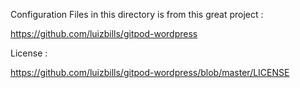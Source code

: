 Configuration Files in this directory is from this great project : 

https://github.com/luizbills/gitpod-wordpress

License : 

https://github.com/luizbills/gitpod-wordpress/blob/master/LICENSE

